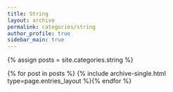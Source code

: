 ```yaml
---
title: String
layout: archive
permalink: categories/string
author_profile: true
sidebar_main: true
---
```




{% assign posts = site.categories.string %}

{% for post in posts %} {% include archive-single.html type=page.entries_layout %}{% endfor %}

